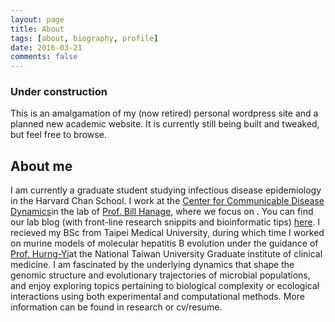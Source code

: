```yaml
---
layout: page
title: About
tags: [about, biography, profile]
date: 2016-03-21
comments: false
---
```

    
### Under construction

This is an amalgamation of my (now retired) personal wordpress site and a planned new academic website. It is currently still being built and tweaked, but feel free to browse. 

## About me

I am currently a graduate student studying infectious disease epidemiology in the Harvard Chan School. I work at the 
[Center for Communicable Disease Dynamics](https://ccdd.hsph.harvard.edu/)in the lab of [Prof. Bill Hanage](https://www.hsph.harvard.edu/william-hanage/), where we focus on . You can find our lab blog (with front-line research snippits and bioinformatic tips) [here]("https://c2-d2.github.io/hanage-lab/"). I recieved my BSc from Taipei Medical University, during which time I worked on murine models of molecular hepatitis B evolution under the guidance of [Prof. Hurng-Yi](https://hurngyi.wixsite.com/hurngyi-1)at the National Taiwan University Graduate institute of clinical medicine. I am fascinated by the underlying dynamics that shape the genomic structure and evolutionary trajectories of microbial populations, and enjoy exploring topics pertaining to biological complexity or ecological interactions using both experimental and computational methods. More information can be found in research or cv/resume. 

